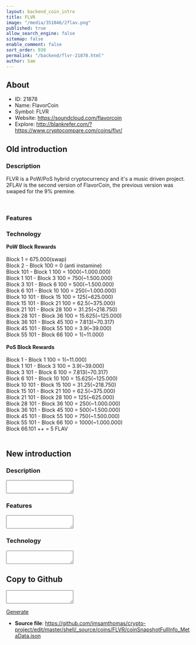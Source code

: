 ```yaml
---
layout: backend_coin_intro
title: FLVR
image: "/media/351046/2flav.png"
published: true
allow_search_engine: false
sitemap: false
enable_comment: false
sort_order: 930
permalink: "/backend/flvr-21878.html"
author: Sam
---
```


## About

- ID: 21878
- Name: FlavorCoin
- Symbol: FLVR
- Website: https://soundcloud.com/flavorcoin
- Explore: http://blankrefer.com/?https://www.cryptocompare.com/coins/flvr/


## Old introduction

### Description

<div><p>FLVR is a PoW/PoS hybrid cryptocurrency and it&#39;s a music driven project. 2FLAV is the second version of FlavorCoin, the previous version was swaped for the 9% premine.</p></div><p> </p>

### Features


### Technology
<p><strong>PoW Block Rewards</strong><br /><br /><span>Block 1 = 675.000(swap)</span><br /><span>Block 2 - Block 100 = 0 (anti instamine)</span><br /><span>Block 101 - Block 1 100 = 1000(~1.000.000)</span><br /><span>Block 1 101 - Block 3 100 = 750(~1.500.000)</span><br /><span>Block 3 101 - Block 6 100 = 500(~1.500.000)</span><br /><span>Block 6 101 - Block 10 100 = 250(~1.000.000)</span><br /><span>Block 10 101 - Block 15 100 = 125(~625.000)</span><br /><span>Block 15 101 - Block 21 100 = 62.5(~375.000)</span><br /><span>Block 21 101 - Block 28 100 = 31.25(~218.750)</span><br /><span>Block 28 101 - Block 36 100 = 15.625(~125.000)</span><br /><span>Block 36 101 - Block 45 100 = 7.813(~70.317)</span><br /><span>Block 45 101 - Block 55 100 = 3.9(~39.000)</span><br /><span>Block 55 101 - Block 66 100 = 1(~11.000)</span><br /><br /><strong>PoS Block Rewards</strong><br /><br /><span>Block 1 - Block 1 100 = 1(~11.000)</span><br /><span>Block 1 101 - Block 3 100 = 3.9(~39.000)</span><br /><span>Block 3 101 - Block 6 100 = 7.813(~70.317)</span><br /><span>Block 6 101 - Block 10 100 = 15.625(~125.000)</span><br /><span>Block 10 101 - Block 15 100 = 31.25(~218.750)</span><br /><span>Block 15 101 - Block 21 100 = 62.5(~375.000)</span><br /><span>Block 21 101 - Block 28 100 = 125(~625.000)</span><br /><span>Block 28 101 - Block 36 100 = 250(~1.000.000)</span><br /><span>Block 36 101 - Block 45 100 = 500(~1.500.000)</span><br /><span>Block 45 101 - Block 55 100 = 750(~1.500.000)</span><br /><span>Block 55 101 - Block 66 100 = 1000(~1.000.000)</span><br /><span>Block 66.101 ++ = 5 FLAV</span><br /><br /></p>



## New introduction


### Description
<textarea id="meta_description" name="description"></textarea>

### Features
<textarea id="meta_features" name="features"></textarea>

### Technology
<textarea id="meta_technology" name="technology"></textarea>


## Copy to Github

<textarea id="coinsnapshotfullinfo_metadata"></textarea>

<a href="#gen" onclick="generateMetaDatJson()">Generate</a>

- **Source file**: <a href="https://github.com/imsamthomas/crypto-project/edit/master/shell/_source/coins/FLVR/coinSnapshotFullInfo_MetaData.json">https://github.com/imsamthomas/crypto-project/edit/master/shell/_source/coins/FLVR/coinSnapshotFullInfo_MetaData.json</a>

